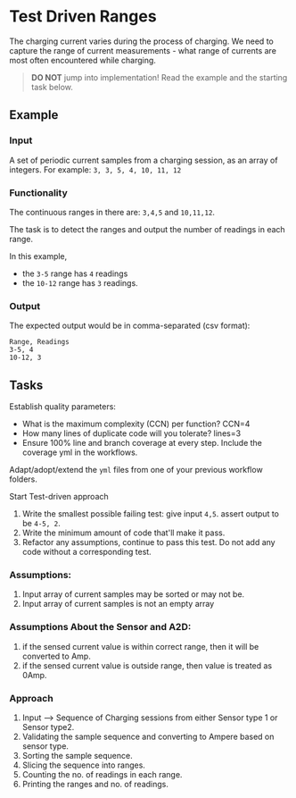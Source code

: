 # Test Driven Ranges

The charging current varies during the process of charging.
We need to capture the range of current measurements -
what range of currents are most often encountered while charging.

> **DO NOT** jump into implementation! Read the example and the starting task below.

## Example

### Input

A set of periodic current samples from a charging session,
as an array of integers. For example:
`3, 3, 5, 4, 10, 11, 12`

### Functionality

The continuous ranges in there are: `3,4,5` and `10,11,12`.

The task is to detect the ranges and
output the number of readings in each range.

In this example,

- the `3-5` range has `4` readings
- the `10-12` range has `3` readings.

### Output

The expected output would be in comma-separated (csv format):

```
Range, Readings
3-5, 4
10-12, 3
```

## Tasks

Establish quality parameters: 

- What is the maximum complexity (CCN) per function? CCN=4
- How many lines of duplicate code will you tolerate? lines=3
- Ensure 100% line and branch coverage at every step. Include the coverage yml in the workflows.

Adapt/adopt/extend the `yml` files from one of your previous workflow folders.

Start Test-driven approach

1. Write the smallest possible failing test: give input `4,5`. assert output to be `4-5, 2`.
1. Write the minimum amount of code that'll make it pass.
1. Refactor any assumptions, continue to pass this test. Do not add any code without a corresponding test.


### Assumptions:
1. Input array of current samples may be sorted or may not be.
2. Input array of current samples is not an empty array


### Assumptions About the Sensor and A2D:
1. if the sensed current value is within correct range, then it will be converted to Amp.
2. if the sensed current value is outside range, then value is treated as 0Amp.

### Approach
1. Input --> Sequence of Charging sessions from either Sensor type 1 or Sensor type2.
2. Validating the sample sequence and converting to Ampere based on sensor type.
3. Sorting the sample sequence.
4. Slicing the sequence into ranges.
5. Counting the no. of readings in each range.
6. Printing the ranges and no. of readings.





